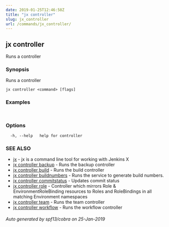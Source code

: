 ```yaml
---
date: 2019-01-25T12:46:58Z
title: "jx controller"
slug: jx_controller
url: /commands/jx_controller/
---
```

## jx controller

Runs a controller

### Synopsis

Runs a controller

```
jx controller <command> [flags]
```

### Examples

```
  
```

### Options

```
  -h, --help   help for controller
```

### SEE ALSO

* [jx](/commands/jx/)	 - jx is a command line tool for working with Jenkins X
* [jx controller backup](/commands/jx_controller_backup/)	 - Runs the backup controller
* [jx controller build](/commands/jx_controller_build/)	 - Runs the build controller
* [jx controller buildnumbers](/commands/jx_controller_buildnumbers/)	 - Runs the service to generate build numbers.
* [jx controller commitstatus](/commands/jx_controller_commitstatus/)	 - Updates commit status
* [jx controller role](/commands/jx_controller_role/)	 - Controller which mirrors Role & EnvironmentRoleBinding resources to Roles and RoleBindings in all matching Environment namespaces
* [jx controller team](/commands/jx_controller_team/)	 - Runs the team controller
* [jx controller workflow](/commands/jx_controller_workflow/)	 - Runs the workflow controller

###### Auto generated by spf13/cobra on 25-Jan-2019
